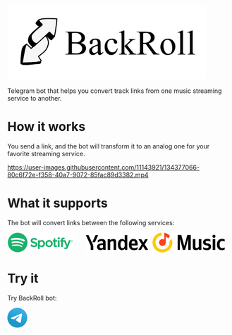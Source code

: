 ![BackRoll Bot Logo](docs/assets/images/logo/logo_text.png "BackRoll Bot Logo")

Telegram bot that helps you convert track links from one music streaming service to another.

# How it works

You send a link, and the bot will transform it to an analog one for your favorite streaming service.

https://user-images.githubusercontent.com/11143921/134377066-80c6f72e-f358-40a7-9072-85fac89d3382.mp4

# What it supports

The bot will convert links between the following services:

[![Spotify](docs/assets/images/services/spotify.png "Spotify")](https://www.spotify.com/) 
&nbsp;&nbsp;&nbsp;&nbsp;&nbsp;&nbsp;[![Yandex.Music](docs/assets/images/services/yandex_music.png "Yandex.Music")](https://music.yandex.ru)

# Try it

Try BackRoll bot:

[![BackRoll Bot Link](docs/assets/images/telegram_logo.png "BackRoll Bot Link")](https://t.me/BackRollBot) 
